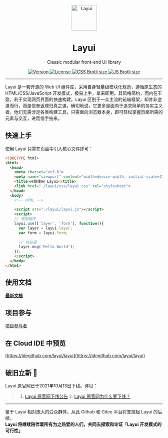 <p align="center">
  <a href="https://layui.github.io/">
    <img src="https://unpkg.com/outeres@0.0.6/img/layui/icon-1.png" width="81" alt="Layui">
  </a>
</p>
<h1 align="center">Layui</h1>
<p align="center">
  Classic modular front-end UI library
</p>

<p align="center">  
  <a href="https://www.npmjs.com/package/layui">
    <img src="https://img.shields.io/npm/v/layui" alt="Version">
  </a>
  <a href="https://www.npmjs.com/package/layui">
    <img src="https://img.shields.io/github/license/layui/layui" alt="License">
  </a>
  <a href="https://github.com/layui/layui/blob/master/dist/css/layui.css">
    <img src="https://img.badgesize.io/layui/layui/master/dist/css/layui.css?compression=brotli&label=CSS Brotli size" alt="CSS Brotli size">
  </a>
  <a href="https://github.com/layui/layui/blob/master/dist/layui.js">
    <img src="https://img.badgesize.io/layui/layui/master/dist/layui.js?compression=brotli&label=JS Brotli size" alt="JS Brotli size">
  </a>
</p>

---

Layui 是一套开源的 Web UI 组件库，采用自身轻量级模块化规范，遵循原生态的 HTML/CSS/JavaScript 开发模式，极易上手，拿来即用。其风格简约，而内在丰盈，利于实现网页界面的快速构建。Layui 区别于一众主流的前端框架，却并非逆道而行，而是信奉返璞归真之道。确切地说，它更多是面向于追求简单的务实主义者，他们无需涉足各类构建工具，只需面向浏览器本身，即可轻松掌握页面所需的元素与交互，进而信手拈来。


## 快速上手

使用 Layui 只需在页面中引入核心文件即可：

```html
<!DOCTYPE html>
<html>
  <head>
    <meta charset="utf-8">
    <meta name="viewport" content="width=device-width, initial-scale=1">
    <title>开始使用 Layui</title>
    <link href="./layui/css/layui.css" rel="stylesheet">
  </head>
  <body>
    <!-- HTML -->
     
    <script src="./layui/layui.js"></script>
    <script>
    // 使用组件
    layui.use(['layer', 'form'], function(){
      var layer = layui.layer;
      var form = layui.form;
      
      // 欢迎语
      layer.msg('Hello World');
    });
    </script> 
  </body>
</html>
```

## 使用文档
[**最新文档**](https://layui.github.io)

## 项目参与
[项目参与者](https://github.com/layui/layui/graphs/contributors) 

## 在 Cloud IDE 中预览
[https://idegithub.com/layui/layui](https://idegithub.com/layui/layui)

## 破旧立新 🌱
Layui 原官网已于2021年10月13日下线。详见：
> 1. <a href="https://unpkg.com/outeres@0.0.7/img/layui/notice-2021.png"  target="_blank">Layui 原官网下线公告</a>  2. <a href="https://www.zhihu.com/question/488668647/answer/2159962082"  target="_blank">Layui 原官网为什么要下线？</a>

---

鉴于 Layui 相对庞大的受众群体，从此 Github 和 Gitee 平台将支撑起 Layui 的后续。<br>
**Layui 将继续陪伴着所有为之热爱的人们，共同去探索和论证「Layui 开发模式的可行性」**
